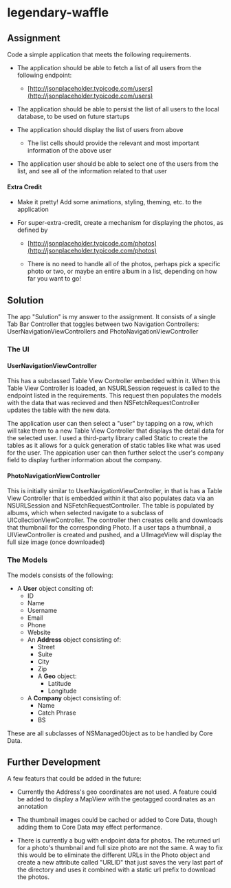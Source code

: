 # legendary-waffle

## Assignment

Code a simple application that meets the following requirements.
* The application should be able to fetch a list of all users from the following endpoint:

    * [http://jsonplaceholder.typicode.com/users](http://jsonplaceholder.typicode.com/users)

* The application should be able to persist the list of all users to the local
database, to be used on future startups

* The application should display the list of users from above
    * The list cells should provide the relevant and most important
information of the above user

* The application user should be able to select one of the users from the list,
and see all of the information related to that user

#### Extra Credit

* Make it pretty! Add some animations, styling, theming, etc. to the application

* For super-extra-credit, create a mechanism for displaying the photos, as defined by

    * [http://jsonplaceholder.typicode.com/photos](http://jsonplaceholder.typicode.com/photos)

    * There is no need to handle all of the photos, perhaps pick a specific
photo or two, or maybe an entire album in a list, depending on how far you want to go!

## Solution

The app "Sulution" is my answer to the assignment. It consists of a single Tab Bar Controller that toggles between two Navigation Controllers: UserNavigationViewControllers and PhotoNavigationViewController

### The UI

#### UserNavigationViewController

This has a subclassed Table View Controller embedded within it. When this Table View Controller is loaded, an NSURLSession reqeuest is called to the endpoint listed in the requirements. This request then populates the models with the data that was recieved and then NSFetchRequestController updates the table with the new data.

The application user can then select a "user" by tapping on a row, which will take them to a new Table View Controller that displays the detail data for the selected user. I used a third-party library called Static to create the tables as it allows for a quick generation of static tables like what was used for the user. The appication user can then further select the user's company field to display further information about the company.

#### PhotoNavigationViewController

This is initially similar to UserNavigationViewController, in that is has a Table View Controller that is embedded within it that also populates data via an NSURLSession and NSFetchRequestController. The table is populated by albums, which when selected navigate to a subclass of UICollectionViewController. The controller then creates cells and downloads that thumbnail for the corresponding Photo. If a user taps a thumbnail, a UIViewController is created and pushed, and a UIImageView will display the full size image (once downloaded)

### The Models

The models consists of the following:

* A **User** object consiting of:
    * ID
    * Name
    * Username
    * Email
    * Phone
    * Website
    * An **Address** object consisting of:
        * Street
        * Suite
        * City
        * Zip
        * A **Geo** object:
            * Latitude
            * Longitude
    * A **Company** object consisting of:
        * Name
        * Catch Phrase
        * BS

These are all subclasses of NSManagedObject as to be handled by Core Data.

## Further Development

A few featurs that could be added in the future:

* Currently the Address's geo coordinates are not used. A feature could be added to display a MapView with the geotagged coordinates as an annotation

* The thumbnail images could be cached or added to Core Data, though adding them to Core Data may effect performance.

* There is currently a bug with endpoint data for photos. The returned url for a photo's thumbnail and full size photo are not the same. A way to fix this would be to eliminate the different URLs in the Photo object and create a new attribute called "URLID" that just saves the very last part of the directory and uses it combined with a static url prefix to download the photos.
